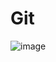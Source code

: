 # Git


![image](https://github.com/user-attachments/assets/b18eeed7-e213-46ae-a9bb-0f06467417b9)


